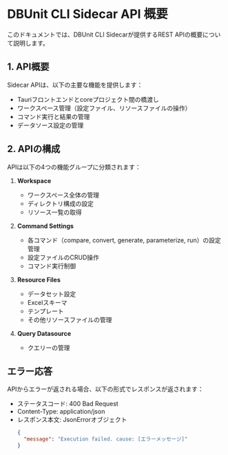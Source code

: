 # DBUnit CLI Sidecar API 概要

このドキュメントでは、DBUnit CLI Sidecarが提供するREST APIの概要について説明します。

## 1. API概要

Sidecar APIは、以下の主要な機能を提供します：

- Tauriフロントエンドとcoreプロジェクト間の橋渡し
- ワークスペース管理（設定ファイル、リソースファイルの操作）
- コマンド実行と結果の管理
- データソース設定の管理

## 2. APIの構成

APIは以下の4つの機能グループに分類されます：

1. **Workspace**
   - ワークスペース全体の管理
   - ディレクトリ構成の設定
   - リソース一覧の取得

2. **Command Settings**
   - 各コマンド（compare, convert, generate, parameterize, run）の設定管理
   - 設定ファイルのCRUD操作
   - コマンド実行制御

3. **Resource Files**
   - データセット設定
   - Excelスキーマ
   - テンプレート
   - その他リソースファイルの管理

4. **Query Datasource**
   - クエリーの管理

## エラー応答

APIからエラーが返される場合、以下の形式でレスポンスが返されます：

- ステータスコード: 400 Bad Request
- Content-Type: application/json
- レスポンス本文: JsonErrorオブジェクト
  ```json
  {
    "message": "Execution failed. cause: [エラーメッセージ]"
  }